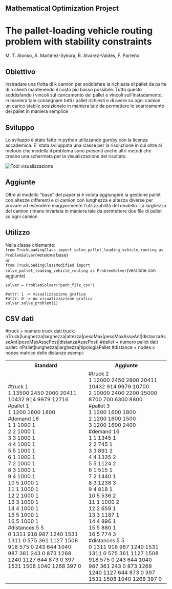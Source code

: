 
## Mathematical Optimization Project
# The pallet-loading vehicle routing problem with stability constraints
M. T. Alonso, A. Martinez-Sykora, R. Alvarez-Valdes, F. Parreño

## Obiettivo
Instradare una flotta di k camion per soddisfare la richiesta di pallet da parte di n clienti mantenendo il costo più basso possibile. Tutto questo soddisfando i vincoli sul caricamento dei pallet e vincoli sull'instadamento, in maniera tale consegnare tutti i pallet richiesti e di avere su ogni camion un carico stabile posizionato in maniera tale da permettere lo scaricamento dei pallet in maniera semplice

## Sviluppo
Lo sviluppo è stato fatto in python utilizzando guroby con la licenza accademica.
E' stata sviluppata una classe per la risoluzione in cui oltre al metodo che modella il problema sono presenti anche altri metodi che creano una schermata per la visualizzazione del risultato.

![Tool visualizzazione](https://drive.google.com/uc?export=view&id=1HqZDp6JVdgL_mfTrLwwnS13vd5PgQWLN)

## Aggiunte
Oltre al modello "base" del paper si è voluta aggiungere la gestione pallet con altezze differenti e di camion con lunghezza e altezza diverse per provare ad estendere maggiormente l'utilizzabilità del modello.
La larghezza del camion rimane invariata in maniera tale da permettere due file di pallet su ogni camion

## Utilizzo
Nella classe chiamante:<br>
`from TruckLoadingClass import solve_pallet_loading_vehicle_routing as ProblemSolver`(versione base)<br>
or<br>
`from TruckLoadingClassModified import solve_pallet_loading_vehicle_routing as ProblemSolver`(versione con aggiunte)<br>

    solver = ProblemSolver("path_file_csv")  
    
    #attr: 1 -> visualizzazione grafica
    #attr: 0 -> no visualizzazione grafica
    solver.solve_problem(1)
## CSV dati
#truck + numero truck
dati truck: 		 nTruck|lunghezza|larghezza|altezza|pesoMax|pesoMaxAsseAnt|distanzaAsseAnt|pesoMaxAssePost|distanzaAssePost|
#pallet + numero pallet
dati pallet:
nPallet|lunghezza|larghezza|tipologiaPallet
#distance + nodes x nodes
matrice delle distanze
esempi:
<table>
	<tr>
		<th>Standard</th>
		<th> Aggiunte</th>
	</tr>
	<tr>		
		<td> 
		#truck 1  <br>
		1 13500 2450 2000 20411 10432 914 9979 12716  <br>
		#pallet 1  <br>
		1 1200 1600 1800  <br>
		#demand 16  <br>
		1 1 1000 1  <br>
		2 2 1000 1  <br>
		3 3 1000 1  <br>
		4 4 1000 1  <br>
		5 5 1000 1  <br>
		6 1 1000 1  <br>
		7 2 1000 1  <br>
		8 3 1000 1  <br>
		9 4 1000 1  <br>
		10 5 1000 1  <br>
		11 1 1000 1  <br>
		12 2 1000 1  <br>
		13 3 1000 1  <br>
		14 4 1000 1  <br>
		15 5 1000 1  <br>
		16 5 1000 1  <br>
		#distances 5 5  <br>
		0 1311 918 987 1240 1531  <br>
		1311 0 575 361 1127 1508  <br>
		918 575 0 243 644 1040  <br>
		987 361 243 0 873 1268  <br>
		1240 1127 644 873 0 397  <br>
		1531 1508 1040 1268 397 0
		</td>
		<td>
		#truck 2  <br>
		1 12000 2450 2800 20411 10432 914 9979 10700  <br>
		2 10000 2400 2200 15000 8700 700 6300 8800 <br> 
		#pallet 3  <br>
		1 1200 1600 1800  <br>
		2 1200 1600 1500  <br>
		3 1200 1600 2400  <br>
		#demand 16  <br>
		1 1 1345 1  <br>
		2 2 745 1  <br>
		3 3 891 2  <br>
		4 4 1335 2  <br>
		5 5 1124 2  <br>
		6 1 515 1  <br>
		7 2 1440 1  <br>
		8 3 1238 3  <br>
		9 4 818 1  <br>
		10 5 536 2  <br>
		11 1 1000 2  <br>
		12 2 659 1  <br>
		13 3 1187 1  <br>
		14 4 896 1  <br>
		15 5 880 1  <br>
		16 5 774 3  <br>
		#distances 5 5  <br>
		0 1311 918 987 1240 1531  <br>
		1311 0 575 361 1127 1508  <br>
		918 575 0 243 644 1040  <br>
		987 361 243 0 873 1268  <br>
		1240 1127 644 873 0 397  <br>
		1531 1508 1040 1268 397 0<br>
		</td>
	</tr>
</table>
